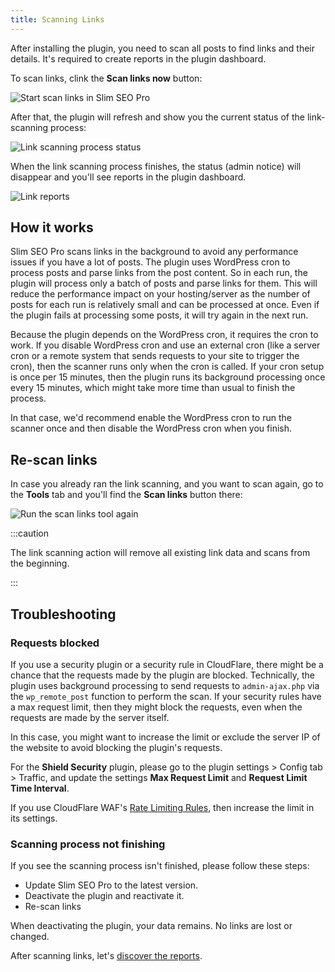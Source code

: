 ```yaml
---
title: Scanning Links
---
```


After installing the plugin, you need to scan all posts to find links and their details. It's required to create reports in the plugin dashboard.

To scan links, clink the **Scan links now** button:

![Start scan links in Slim SEO Pro](https://i.imgur.com/dwMR2Ts.png)

After that, the plugin will refresh and show you the current status of the link-scanning process:

![Link scanning process status](https://i.imgur.com/MladUdi.png)

When the link scanning process finishes, the status (admin notice) will disappear and you'll see reports in the plugin dashboard.

![Link reports](https://i.imgur.com/7zWliJr.png)

## How it works

Slim SEO Pro scans links in the background to avoid any performance issues if you have a lot of posts. The plugin uses WordPress cron to process posts and parse links from the post content. So in each run, the plugin will process only a batch of posts and parse links for them. This will reduce the performance impact on your hosting/server as the number of posts for each run is relatively small and can be processed at once. Even if the plugin fails at processing some posts, it will try again in the next run.

Because the plugin depends on the WordPress cron, it requires the cron to work. If you disable WordPress cron and use an external cron (like a server cron or a remote system that sends requests to your site to trigger the cron), then the scanner runs only when the cron is called. If your cron setup is once per 15 minutes, then the plugin runs its background processing once every 15 minutes, which might take more time than usual to finish the process.

In that case, we'd recommend enable the WordPress cron to run the scanner once and then disable the WordPress cron when you finish.

## Re-scan links

In case you already ran the link scanning, and you want to scan again, go to the **Tools** tab and you'll find the **Scan links** button there:

![Run the scan links tool again](https://i.imgur.com/mbEry3A.png)

:::caution

The link scanning action will remove all existing link data and scans from the beginning.

:::

## Troubleshooting

### Requests blocked

If you use a security plugin or a security rule in CloudFlare, there might be a chance that the requests made by the plugin are blocked. Technically, the plugin uses background processing to send requests to `admin-ajax.php` via the `wp_remote_post` function to perform the scan. If your security rules have a max request limit, then they might block the requests, even when the requests are made by the server itself.

In this case, you might want to increase the limit or exclude the server IP of the website to avoid blocking the plugin's requests.

For the **Shield Security** plugin, please go to the plugin settings > Config tab > Traffic, and update the settings **Max Request Limit** and **Request Limit Time Interval**.

If you use CloudFlare WAF's [Rate Limiting Rules](https://developers.cloudflare.com/waf/rate-limiting-rules/), then increase the limit in its settings.

### Scanning process not finishing

If you see the scanning process isn't finished, please follow these steps:

- Update Slim SEO Pro to the latest version.
- Deactivate the plugin and reactivate it.
- Re-scan links

When deactivating the plugin, your data remains. No links are lost or changed.

After scanning links, let's [discover the reports](/slim-seo-pro/link-manager/reports/).
